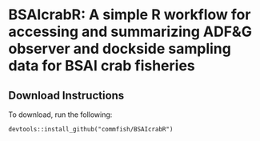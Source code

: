 # BSAIcrabR: A simple R workflow for accessing and summarizing ADF\&G observer and dockside sampling data for BSAI crab fisheries

## Download Instructions
To download, run the following:
```{r}
devtools::install_github("commfish/BSAIcrabR")
```
